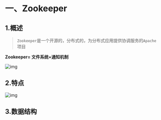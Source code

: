 #  一、Zookeeper

## 1.概述

> `Zookeeper`是一个开源的，分布式的，为分布式应用提供协调服务的`Apache`项目

**Zookeeper= 文件系统+通知机制**

![img](https://secondlife.oss-cn-qingdao.aliyuncs.com/img/wps1.png)

## 2.**特点**

![img](https://secondlife.oss-cn-qingdao.aliyuncs.com/img/wps2.png)

## 3.数据结构